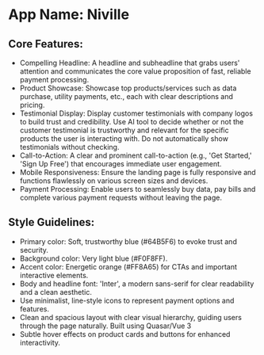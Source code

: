 # **App Name**: Niville

## Core Features:

- Compelling Headline: A headline and subheadline that grabs users' attention and communicates the core value proposition of fast, reliable payment processing.
- Product Showcase: Showcase top products/services such as data purchase, utility payments, etc., each with clear descriptions and pricing.
- Testimonial Display: Display customer testimonials with company logos to build trust and credibility. Use AI tool to decide whether or not the customer testimonial is trustworthy and relevant for the specific products the user is interacting with. Do not automatically show testimonials without checking.
- Call-to-Action: A clear and prominent call-to-action (e.g., 'Get Started,' 'Sign Up Free') that encourages immediate user engagement.
- Mobile Responsiveness: Ensure the landing page is fully responsive and functions flawlessly on various screen sizes and devices.
- Payment Processing: Enable users to seamlessly buy data, pay bills and complete various payment requests without leaving the page.

## Style Guidelines:

- Primary color: Soft, trustworthy blue (#64B5F6) to evoke trust and security.
- Background color: Very light blue (#F0F8FF).
- Accent color: Energetic orange (#FF8A65) for CTAs and important interactive elements.
- Body and headline font: 'Inter', a modern sans-serif for clear readability and a clean aesthetic.
- Use minimalist, line-style icons to represent payment options and features.
- Clean and spacious layout with clear visual hierarchy, guiding users through the page naturally. Built using Quasar/Vue 3
- Subtle hover effects on product cards and buttons for enhanced interactivity.